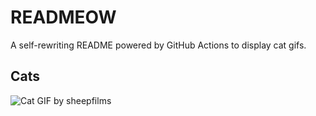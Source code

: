 # READMEOW

A self-rewriting README powered by GitHub Actions to display cat gifs.

## Cats

![Cat GIF by sheepfilms](https://media4.giphy.com/media/zZMTVkTeEfeEg/200.gif?cid=9acd02daxevlsjbodverggqxu19f6bl5wh5bpay33hzvb25g&ep=v1_gifs_search&rid=200.gif&ct=g)
